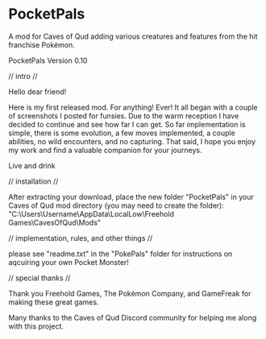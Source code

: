 # PocketPals
A mod for Caves of Qud adding various creatures and features from the hit franchise Pokémon.

PocketPals Version 0.10


// intro //

Hello dear friend!

Here is my first released mod. For anything! Ever!
It all began with a couple of screenshots I posted for funsies. Due to the warm reception I have decided to continue and see how far I can get.
So far implementation is simple, there is some evolution, a few moves implemented, a couple abilities, no wild encounters, and no capturing.
That said, I hope you enjoy my work and find a valuable companion for your journeys.

Live and drink


// installation //

After extracting your download, place the new folder "PocketPals" in your Caves of Qud mod directory (you may need to create the folder):
"C:\Users\Username\AppData\LocalLow\Freehold Games\CavesOfQud\Mods\"

// implementation, rules, and other things //

please see "readme.txt" in the "PokePals" folder for instructions on aqcuiring your own Pocket Monster!



// special thanks //

Thank you Freehold Games, The Pokémon Company, and GameFreak for making these great games.

Many thanks to the Caves of Qud Discord community for helping me along with this project.
